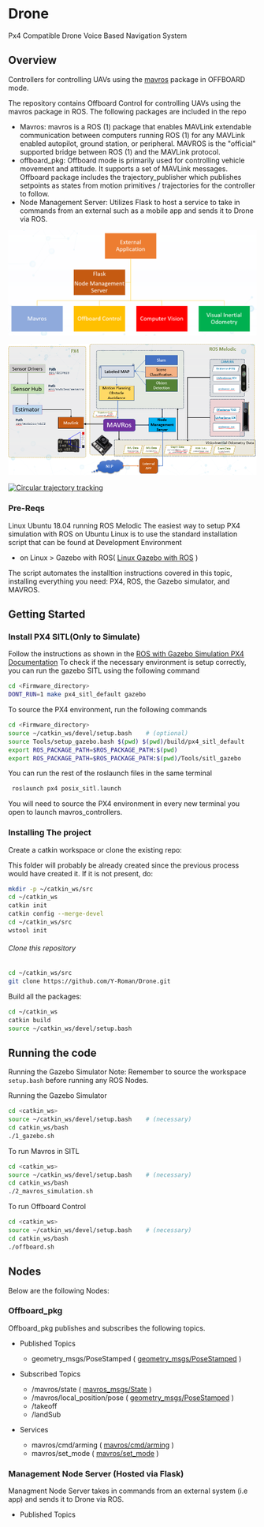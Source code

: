 # Drone
Px4 Compatible Drone Voice Based Navigation System


## Overview

Controllers for controlling UAVs using the [mavros](https://github.com/mavlink/mavros) package in OFFBOARD mode.

The repository contains Offboard Control for controlling UAVs using the mavros package in ROS. The following packages are included in the repo
- Mavros: mavros is a ROS (1) package that enables MAVLink extendable communication between computers running ROS (1) for any MAVLink enabled  autopilot, ground station, or peripheral. MAVROS is the "official" supported bridge between ROS (1) and the MAVLink protocol.
- offboard_pkg: Offboard mode is primarily used for controlling vehicle movement and attitude. It supports a set of MAVLink messages. Offboard package includes the trajectory_publisher which publishes setpoints as states from motion primitives / trajectories for the controller to follow.
- Node Management Server: Utilizes Flask to host a service to take in commands from an external such as a mobile app and sends it to Drone via ROS.

![Managment System Hierarchy](Readme_files/nms.PNG)

![System Architecture](Readme_files/architecture.PNG)

[![Circular trajectory tracking](https://img.youtube.com/vi/IEyocdnlYw0/0.jpg)](https://youtu.be/IEyocdnlYw0 "Circular trajectory tracking")

### Pre-Reqs
Linux Ubuntu 18.04 running ROS Melodic
The easiest way to setup PX4 simulation with ROS on Ubuntu Linux is to use the standard installation script that can be found at Development Environment
- on Linux > Gazebo with ROS( [Linux Gazebo with ROS](https://docs.px4.io/main/en/dev_setup/dev_env_linux_ubuntu.html#ros-gazebo) ) 

The script automates the installtion instructions covered in this topic, installing everything you need: PX4, ROS, the Gazebo simulator, and MAVROS.

## Getting Started
### Install PX4 SITL(Only to Simulate)
Follow the instructions as shown in the [ROS with Gazebo Simulation PX4 Documentation](https://dev.px4.io/master/en/simulation/ros_interface.html)
To check if the necessary environment is setup correctly, you can run the gazebo SITL using the following command

```bash
cd <Firmware_directory>
DONT_RUN=1 make px4_sitl_default gazebo
```
To source the PX4 environment, run the following commands
	
```bash
cd <Firmware_directory>
source ~/catkin_ws/devel/setup.bash    # (optional)
source Tools/setup_gazebo.bash $(pwd) $(pwd)/build/px4_sitl_default
export ROS_PACKAGE_PATH=$ROS_PACKAGE_PATH:$(pwd)
export ROS_PACKAGE_PATH=$ROS_PACKAGE_PATH:$(pwd)/Tools/sitl_gazebo
```

You can run the rest of the roslaunch files in the same terminal

```bash
 roslaunch px4 posix_sitl.launch
```

You will need to source the PX4 environment in every new terminal you open to launch mavros_controllers. 


### Installing The project

Create a catkin workspace or clone the existing repo:

This folder will probably be already created since the previous process would have created it. If it is not present, do:

```bash
mkdir -p ~/catkin_ws/src
cd ~/catkin_ws
catkin init
catkin config --merge-devel
cd ~/catkin_ws/src
wstool init
```

###### Clone this repository

```bash
cd ~/catkin_ws/src
git clone https://github.com/Y-Roman/Drone.git
```

Build all the packages:

```bash
cd ~/catkin_ws
catkin build
source ~/catkin_ws/devel/setup.bash
```

## Running the code
Running the Gazebo Simulator
Note: Remember to source the workspace `setup.bash` before running any ROS Nodes.

Running the Gazebo Simulator
```bash
cd <catkin_ws>
source ~/catkin_ws/devel/setup.bash    # (necessary)
cd catkin_ws/bash
./1_gazebo.sh
```
To run Mavros in SITL
``` bash
cd <catkin_ws>
source ~/catkin_ws/devel/setup.bash    # (necessary)
cd catkin_ws/bash
./2_mavros_simulation.sh
```

To run Offboard Control
``` bash
cd <catkin_ws>
source ~/catkin_ws/devel/setup.bash    # (necessary)
cd catkin_ws/bash
./offboard.sh
```

## Nodes
Below are the following Nodes:
### Offboard_pkg

Offboard_pkg publishes and subscribes the following topics.
- Published Topics
	- geometry_msgs/PoseStamped ( [geometry_msgs/PoseStamped](http://docs.ros.org/kinetic/api/geometry_msgs/html/msg/PoseStamped.html) )

- Subscribed Topics
	- /mavros/state ( [mavros_msgs/State](http://docs.ros.org/api/mavros_msgs/html/msg/State.html) )
	- /mavros/local_position/pose ( [geometry_msgs/PoseStamped](http://docs.ros.org/kinetic/api/geometry_msgs/html/msg/PoseStamped.html) )
    - /takeoff
	- /landSub
- Services
	- mavros/cmd/arming ( [mavros/cmd/arming](http://docs.ros.org/en/api/mavros_msgs/html/srv/CommandBool.html) )
	- mavros/set_mode ( [mavros/set_mode](http://docs.ros.org/en/api/mavros_msgs/html/srv/SetMode.html) )
	
### Management Node Server (Hosted via Flask)

Managment Node Server takes in commands from an external system (i.e app) and sends it to Drone via ROS.

- Published Topics